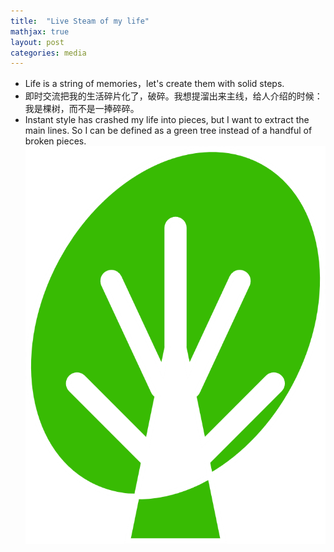 ```yaml
---
title:  "Live Steam of my life"
mathjax: true
layout: post
categories: media
---
```


- Life is a string of memories，let's create them with solid steps.
- 即时交流把我的生活碎片化了，破碎。我想提溜出来主线，给人介绍的时候：我是棵树，而不是一捧碎碎。
- Instant style has crashed my life into pieces, but I want to extract the main lines. So I can be defined as a green tree instead of a handful of broken pieces.
![screenshot](tree.png)

